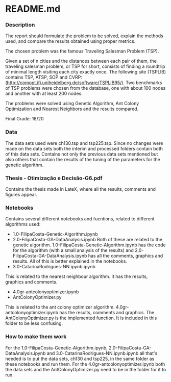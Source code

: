 # README.md 

### Description
The report should formulate the problem to be solved, explain
the methods used, and compare the results obtained using proper metrics. 

The chosen problem was the famous Traveling Salesman Problem (TSP).

Given a set of n cities and the distances between each pair of them, the traveling salesman
problem, or TSP for short, consists of finding a roundtrip of minimal length visiting each city
exactly once.
The following site (TSPLIB) contains TSP, ATSP, SOP and CVRP: (http://comopt.ifi.uniheidelberg.de/software/TSPLIB95/). 
Two benchmarks of TSP problems were chosen from the
database, one with about 100 nodes and another with at least 200 nodes.

The problems were solved using Genetic Algorithm, Ant Colony Optimization and Nearest Neighbors and the results compared. 

Final Grade: 18/20

### Data

The data sets used were ch130.tsp and tsp225.tsp. Since no changes were made on the data sets both the interim and processed folders contain both of this data sets. Contains not only the previous data sets mentioned but also others that contain the results of the tuning of the parameters for the genetic algorithm.

### Thesis - Otimização e Decisão-G6.pdf
Contains the thesis made in LateX, where all the results, comments and figures appear. 
### Notebooks
Contains several different notebooks and fucntions, related to different algorithms used:
- 1.0-FilipaCosta-Genetic-Algorithm.ipynb
- 2.0-FilipaCosta-GA-DataAnalysis.ipynb
Both of these are related to the genetic algorithm.  1.0-FilipaCosta-Genetic-Algorithm.ipynb has the code for the algorithm (with a small analysis of the results) and 2.0-FilipaCosta-GA-DataAnalysis.ipynb has all the comments, graphics and results. All of this is better explained in the notebooks.
- 3.0-CatarinaRodrigues-NN.ipynb.ipynb

This is related to the nearest neighbour algorithm. It has the results, graphics and comments.

- 4.0gr-antcolonyoptimizer.ipynb
- AntColonyOptimizer.py

This is related to the ant colony optimizer algorithm. 4.0gr-antcolonyoptimizer.ipynb has the results, comments and graphics. The AntColonyOptimizer.py is the implemented function. It is included in this folder to be less confusing.

### How to make them work

For the 1.0-FilipaCosta-Genetic-Algorithm.ipynb, 2.0-FilipaCosta-GA-DataAnalysis.ipynb and 3.0-CatarinaRodrigues-NN.ipynb.ipynb all that's needed is to put the data sets, ch130 and tsp225, in the same folder as these notebooks and run them. For the 4.0gr-antcolonyoptimizer.ipynb both the data sets and the AntColonyOptimizer.py need to be in the folder for it to run.
